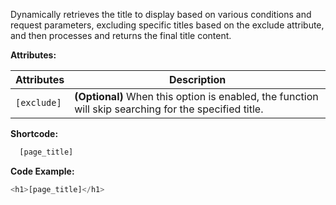 Dynamically retrieves the title to display based on various conditions and request parameters, excluding specific titles based on the exclude attribute, and then processes and returns the final title content.

**Attributes:**

**Attributes** | **Description** 
:--- | ---
```[exclude]``` | **(Optional)** When this option is enabled, the function will skip searching for the specified title.

**Shortcode:**
 
```js
  [page_title]
```

**Code Example:**

```js
<h1>[page_title]</h1>
```